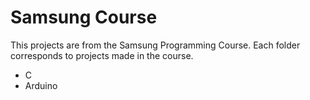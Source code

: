 # Samsung Course

This projects are from the Samsung Programming Course. Each folder corresponds to projects made in the course.
- C
- Arduino